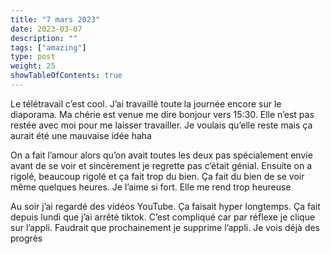 ```yaml
---
title: "7 mars 2023"
date: 2023-03-07
description: ""
tags: ["amazing"]
type: post
weight: 25
showTableOfContents: true
---
```


Le télétravail c’est cool. J’ai travaillé toute la journée encore sur le diaporama. Ma chérie est venue me dire bonjour vers 15:30. Elle n’est pas restée avec moi pour me laisser travailler. Je voulais qu’elle reste mais ça aurait été une mauvaise idée haha

On a fait l’amour alors qu’on avait toutes les deux pas spécialement envie avant de se voir et sincèrement je regrette pas c’était génial. Ensuite on a rigolé, beaucoup rigolé et ça fait trop du bien. Ça fait du bien de se voir même quelques heures. Je l’aime si fort. Elle me rend trop heureuse

Au soir j’ai regardé des vidéos YouTube. Ça faisait hyper longtemps. Ça fait depuis lundi que j’ai arrêté tiktok. C’est compliqué car par réflexe je clique sur l’appli. Faudrait que prochainement je supprime l’appli. Je vois déjà des progrès